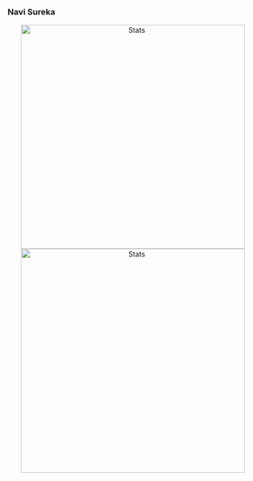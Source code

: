 

  ### Navi Sureka
    
<p align="center">
    <img src="https://github-readme-streak-stats.herokuapp.com/?user=23navi" max-width="100%" width="450px" alt="Stats">
    <img src="https://komarev.com/ghpvc/?username=23navi" max-width="100%" width="450px" alt="Stats">
    
</p>
